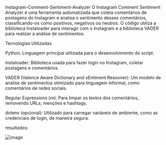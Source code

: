  Instagram-Comment-Sentiment-Analyzer
O Instagram Comment Sentiment Analyzer é uma ferramenta automatizada que coleta comentários de postagens do Instagram e analisa o sentimento desses comentários, classificando-os como positivos, negativos ou neutros. O código utiliza a biblioteca Instaloader para interagir com o Instagram e a biblioteca VADER para realizar a análise de sentimentos.

Tecnologias Utilizadas

Python: Linguagem principal utilizada para o desenvolvimento do script.

Instaloader: Biblioteca usada para fazer login no Instagram, coletar postagens e comentários.

VADER (Valence Aware Dictionary and sEntiment Reasoner): Um modelo de análise de sentimentos otimizado para linguagem informal, como comentários de redes sociais.

Regular Expressions (re): Para limpar os textos dos comentários, removendo URLs, menções e hashtags.

dotenv (opcional): Utilizado para carregar variáveis de ambiente, como as credenciais de login, de maneira segura.

resultados:

![image](https://github.com/user-attachments/assets/40b17366-6e7e-4107-aeb1-e63a43cb148f)
